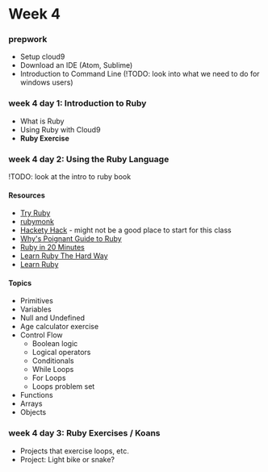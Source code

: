 # Week 4

### prepwork

* Setup cloud9
* Download an IDE (Atom, Sublime)
* Introduction to Command Line (!TODO: look into what we need to do for windows users)

### week 4 day 1: Introduction to Ruby

* What is Ruby
* Using Ruby with Cloud9
* **Ruby Exercise**

### week 4 day 2: Using the Ruby Language
!TODO: look at the intro to ruby book

#### Resources
* [Try Ruby](http://tryruby.org/levels/1/challenges/0)
* [rubymonk](https://rubymonk.com/)
* [Hackety Hack](http://www.hackety.com/) - might not be a good place to start for this class
* [Why's Poignant Guide to Ruby](http://poignant.guide/)
* [Ruby in 20 Minutes](https://www.ruby-lang.org/en/documentation/quickstart/)
* [Learn Ruby The Hard Way](http://learnrubythehardway.org/)
* [Learn Ruby](http://rubylearning.com/satishtalim/tutorial.html)

#### Topics
* Primitives
* Variables
* Null and Undefined
* Age calculator exercise
* Control Flow
	* Boolean logic
	* Logical operators
	* Conditionals
	* While Loops
	* For Loops
	* Loops problem set
* Functions
* Arrays
* Objects

### week 4 day 3: Ruby Exercises / Koans
* Projects that exercise loops, etc.
* Project: Light bike or snake?

